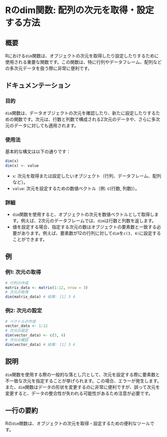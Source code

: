 <!--
Meta Description: # Rのdim関数: 配列の次元を取得・設定する方法 ## 概要 Rにおける`dim`関数は、オブジェクトの次元を取得したり設定したりするために使用される重要な関数です。この関数は、特に行列やデータフレーム、配列などの多次元データを扱う際に非常に便利です。 ## ドキュメンテーション ### 目的 ...
Meta Keywords: dim, 関数は, vector_data, value, 例えば
-->

# Rのdim関数: 配列の次元を取得・設定する方法

## 概要
Rにおける`dim`関数は、オブジェクトの次元を取得したり設定したりするために使用される重要な関数です。この関数は、特に行列やデータフレーム、配列などの多次元データを扱う際に非常に便利です。

## ドキュメンテーション
### 目的
`dim`関数は、データオブジェクトの次元を確認したり、新たに設定したりするための関数です。次元は、行数と列数で構成される2次元のデータや、さらに多次元のデータに対しても適用されます。

### 使用法
基本的な構文は以下の通りです：

```R
dim(x)
dim(x) <- value
```

- `x`: 次元を取得または設定したいオブジェクト（行列、データフレーム、配列など）。
- `value`: 次元を設定するための数値ベクトル（例: c(行数, 列数)）。

### 詳細
- `dim`関数を使用すると、オブジェクトの次元を数値ベクトルとして取得します。例えば、2次元のデータフレームでは、`dim`は行数と列数を返します。
- 値を設定する場合、指定する次元の数はオブジェクトの要素数と一致する必要があります。例えば、要素数が12の行列に対して`dim`を`c(3, 4)`に設定することができます。

## 例
### 例1: 次元の取得
```R
# 行列の作成
matrix_data <- matrix(1:12, nrow = 3)
# 次元の取得
dim(matrix_data) # 結果: [1] 3 4
```

### 例2: 次元の設定
```R
# ベクトルの作成
vector_data <- 1:12
# 次元の設定
dim(vector_data) <- c(3, 4)
# 次元の確認
dim(vector_data) # 結果: [1] 3 4
```

## 説明
`dim`関数を使用する際の一般的な落とし穴として、次元を設定する際に要素数と不一致な次元を指定することが挙げられます。この場合、エラーが発生します。また、`dim`関数はデータの形状を変更するのに非常に便利ですが、誤って次元を変更すると、データの整合性が失われる可能性があるため注意が必要です。

## 一行の要約
Rの`dim`関数は、オブジェクトの次元を取得・設定するための便利なツールです。